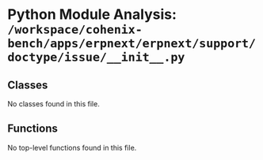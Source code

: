 # Python Module Analysis: `/workspace/cohenix-bench/apps/erpnext/erpnext/support/doctype/issue/__init__.py`

## Classes

No classes found in this file.


## Functions

No top-level functions found in this file.
